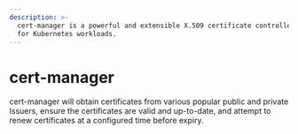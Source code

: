 ```yaml
---
description: >-
  cert-manager is a powerful and extensible X.509 certificate controller
  for Kubernetes workloads.
---
```


# cert-manager

cert-manager will obtain certificates from various popular public and private Issuers, ensure the certificates are valid and up-to-date, and attempt to renew certificates at a configured time before expiry.
